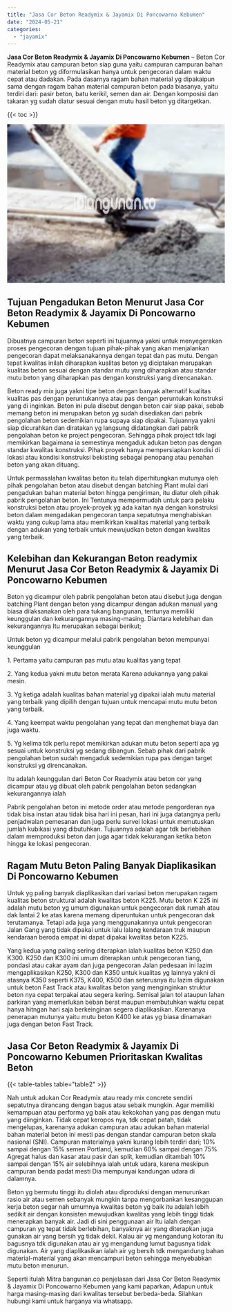 ```yaml
---
title: "Jasa Cor Beton Readymix & Jayamix Di Poncowarno Kebumen"
date: "2024-05-21"
categories: 
  - "jayamix"
---
```


**Jasa Cor Beton Readymix & Jayamix Di Poncowarno Kebumen** – Beton Cor Readymix atau campuran beton siap guna yaitu campuran campuran bahan material beton yg diformulasikan hanya untuk pengecoran dalam waktu cepat atau dadakan. Pada dasarnya ragam bahan material yg dipakaipun sama dengan ragam bahan material campuran beton pada biasanya, yaitu terdiri dari: pasir beton, batu kerikil, semen dan air. Dengan komposisi dan takaran yg sudah diatur sesuai dengan mutu hasil beton yg ditargetkan.

{{< toc >}}

![Jasa Cor Beton Readymix & Jayamix Di Poncowarno Kebumen](/images/jasa-cor-readymix-52.png)

## Tujuan Pengadukan Beton Menurut Jasa Cor Beton Readymix & Jayamix Di Poncowarno Kebumen

Dibuatnya campuran beton seperti ini tujuannya yakni untuk menyegerakan proses pengecoran dengan tujuan pihak-pihak yang akan menjalankan pengecoran dapat melaksanakannya dengan tepat dan pas mutu. Dengan tepat kwalitas inilah diharapkan kualitas beton yg diciptakan merupakan kualitas beton sesuai dengan standar mutu yang diharapkan atau standar mutu beton yang diharapkan pas dengan konstruksi yang direncanakan.

Beton ready mix juga yakni tipe beton dengan banyak alternatif kualitas kualitas pas dengan peruntukannya atau pas dengan peruntukan konstruksi yang di inginkan. Beton ini pula disebut dengan beton cair siap pakai, sebab memang beton ini merupakan beton yg sudah disediakan dari pabrik pengolahan beton sedemikian rupa supaya siap dipakai. Tujuannya yakni siap dicurahkan dan diratakan yg langsung didatangkan dari pabrik pengolahan beton ke project pengecoran. Sehingga pihak project tdk lagi memikirkan bagaimana ia semestinya mengaduk adukan beton pas dengan standar kwalitas konstruksi. Pihak proyek hanya mempersiapkan kondisi di lokasi atau kondisi konstruksi bekisting sebagai penopang atau penahan beton yang akan dituang.

Untuk permasalahan kwalitas beton itu telah diperhitungkan mutunya oleh pihak pengolahan beton atau disebut dengan batching Plant mulai dari pengadukan bahan material beton hingga pengiriman, itu diatur oleh pihak pabrik pengolahan beton. Ini Tentunya mempermudah untuk para pelaku konstruksi beton atau proyek-proyek yg ada kaitan nya dengan konstruksi beton dalam mengadakan pengecoran tanpa sepatutnya menghabiskan waktu yang cukup lama atau memikirkan kwalitas material yang terbaik dengan adukan yang terbaik untuk mewujudkan beton dengan kwalitas yang terbaik.

## Kelebihan dan Kekurangan Beton readymix Menurut Jasa Cor Beton Readymix & Jayamix Di Poncowarno Kebumen

Beton yg dicampur oleh pabrik pengolahan beton atau disebut juga dengan batching Plant dengan beton yang dicampur dengan adukan manual yang biasa dilaksanakan oleh para tukang bangunan, tentunya memiliki keunggulan dan kekurangannya masing-masing. Diantara kelebihan dan kekurangannya Itu merupakan sebagai berikut;

Untuk beton yg dicampur melalui pabrik pengolahan beton mempunyai keunggulan

1\. Pertama yaitu campuran pas mutu atau kualitas yang tepat

2\. Yang kedua yakni mutu beton merata Karena adukannya yang pakai mesin.

3\. Yg ketiga adalah kualitas bahan material yg dipakai ialah mutu material yang terbaik yang dipilih dengan tujuan untuk mencapai mutu mutu beton yang terbaik.

4\. Yang keempat waktu pengolahan yang tepat dan menghemat biaya dan juga waktu.

5\. Yg kelima tdk perlu repot memikirkan adukan mutu beton seperti apa yg sesuai untuk konstruksi yg sedang dibangun. Sebab pihak dari pabrik pengolahan beton sudah mengaduk sedemikian rupa pas dengan target konstruksi yg direncanakan.

Itu adalah keunggulan dari Beton Cor Readymix atau beton cor yang dicampur atau yg dibuat oleh pabrik pengolahan beton sedangkan kekurangannya ialah

Pabrik pengolahan beton ini metode order atau metode pengorderan nya tidak bisa instan atau tidak bisa hari ini pesan, hari ini juga datangnya perlu penjadwalan pemesanan dan juga perlu survei lokasi untuk memutuskan jumlah kubikasi yang dibutuhkan. Tujuannya adalah agar tdk berlebihan dalam memproduksi beton dan juga agar tidak kekurangan ketika beton hingga ke lokasi pengecoran.

## Ragam Mutu Beton Paling Banyak Diaplikasikan Di Poncowarno Kebumen

Untuk yg paling banyak diaplikasikan dari variasi beton merupakan ragam kualitas beton struktural adalah kwalitas beton K225. Mutu beton K 225 ini adalah mutu beton yg umum digunakan untuk pengecoran dak rumah atau dak lantai 2 ke atas karena memang diperuntukan untuk pengecoran dak terutamanya. Tetapi ada juga yang menggunakannya untuk pengecoran Jalan Gang yang tidak dipakai untuk lalu lalang kendaraan truk maupun kendaraan beroda empat ini dapat dipakai kwalitas beton K225.

Yang kedua yang paling sering diterapkan ialah kualitas beton K250 dan K300. K250 dan K300 ini umum diterapkan untuk pengecoran tiang, pondasi atau cakar ayam dan juga pengecoran Jalan pedesaan ini lazim mengaplikasikan K250, K300 dan K350 untuk kualitas yg lainnya yakni di atasnya K350 seperti K375, K400, K500 dan seterusnya itu lazim digunakan untuk beton Fast Track atau kwalitas beton yang menginginkan struktur beton nya cepat terpakai atau segera kering. Semisal jalan tol ataupun lahan parkiran yang memerlukan beban berat maupun membutuhkan waktu cepat hanya hitngan hari saja berkeinginan segera diaplikasikan. Karenanya penerapan mutunya yaitu mutu beton K400 ke atas yg biasa dinamakan juga dengan beton Fast Track.

## Jasa Cor Beton Readymix & Jayamix Di Poncowarno Kebumen Prioritaskan Kwalitas Beton

{{< table-tables table="table2" >}}

Nah untuk adukan Cor Readymix atau ready mix concrete sendiri sepatutnya dirancang dengan bagus atau sebaik mungkin. Agar memiliki kemampuan atau performa yg baik atau kekokohan yang pas dengan mutu yang diinginkan. Tidak cepat keropos nya, tdk cepat patah, tidak mengelupas, karenanya adukan campuran atau adukan bahan material bahan material beton ini mesti pas dengan standar campuran beton skala nasional (SNI). Campuran materialnya yakni kurang lebih terdiri dari; 10% sampai dengan 15% semen Portland, kemudian 60% sampai dengan 75% Agregat halus dan kasar atau pasir dan split, kemudian ditambah 10% sampai dengan 15% air selebihnya ialah untuk udara, karena meskipun campuran benda padat mesti Dia mempunyai kandungan udara di dalamnya.

Beton yg bermutu tinggi itu diolah atau diproduksi dengan menurunkan rasio air atau semen sebanyak mungkin tanpa mengorbankan kesanggupan kerja beton segar nah umumnya kwalitas beton yg baik itu adalah lebih sedikit air dengan konsisten mewujudkan kwalitas yang lebih tinggi tidak menerapkan banyak air. Jadi di sini penggunaan air Itu ialah dengan campuran yg tepat tidak berlebihan, banyaknya air yang diterapkan juga gunakan air yang bersih yg tidak dekil. Kalau air yg mengandung kotoran itu bagusnya tdk digunakan atau air yg mengandung lumut bagusnya tidak digunakan. Air yang diaplikasikan ialah air yg bersih tdk mengandung bahan material-material yang akan mencampuri beton sehingga menyebabkan mutu beton menurun.

Seperti itulah Mitra bangunan.co penjelasan dari Jasa Cor Beton Readymix & Jayamix Di Poncowarno Kebumen yang kami paparkan, Adapun untuk harga masing-masing dari kwalitas tersebut berbeda-beda. Silahkan hubungi kami untuk harganya via whatsapp.
